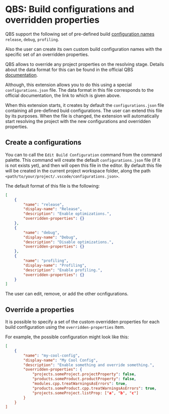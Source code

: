 # QBS: Build configurations and overridden properties

QBS support the following set of pre-defined build [configuration names](https://doc.qt.io/qbs/cli-build.html#config-configuration-op-op-name)
`release`, `debug`, `profiling`.

Also the user can create its own custom build configuration names with
the specific set of an overridden properties.

QBS allows to override any project properties on the resolving stage. Details
about the data format for this can be found in the official QBS [documentation](https://doc.qt.io/qbs/language-introduction.html#overriding-property-values-from-the-command-line).

Although, this extension allows you to do this using a special
`configurations.json` file. The data format in this file corresponds to
the official documentation, the link to which is given above.

When this extension starts, it creates by default the `configurations.json`
file containing all pre-defined buid configurations. The user can extend this
file by its purposes. When the file is changed, the extension will automatically
start resolving the project with the new configurations and overridden properties.

## Create a configurations

You can to call the `Edit Build Configuration` command from the command palette.
This command will create the default `configurations.json` file (if it is not
exists yet), and then will open this file in the editor. By default this file
will be created in the current project workspace folder, along the path
`<path/to/your/project/.vscode/configurations.json>`.

The default format of this file is the following:

```json
[
    {
        "name": "release",
        "display-name": "Release",
        "description": "Enable optimizations.",
        "overridden-properties": {}
    },
    {
        "name": "debug",
        "display-name": "Debug",
        "description": "Disable optimizations.",
        "overridden-properties": {}
    },
    {
        "name": "profiling",
        "display-name": "Profiling",
        "description": "Enable profiling.",
        "overridden-properties": {}
    }
]
```

The user can edit, remove, or add the other ocnfigurations.


## Override a properties

It is possible to specify a set of the custom overridden properties
for each build configuration using the `overridden-properties` item.

For example, the possible configuration might look like this:

```json
[
    {
        "name": "my-cool-config",
        "display-name": "My Cool Config",
        "description": "Enable something and override something.",
        "overridden-properties": {
            "projects.someProject.projectProperty": false,
            "products.someProduct.productProperty": false,
            "modules.cpp.treatWarningsAsErrors": true,
            "products.someProduct.cpp.treatWarningsAsErrors": true,
            "projects.someProject.listProp: ["a", "b", "c"]
        }
    }
]
```
